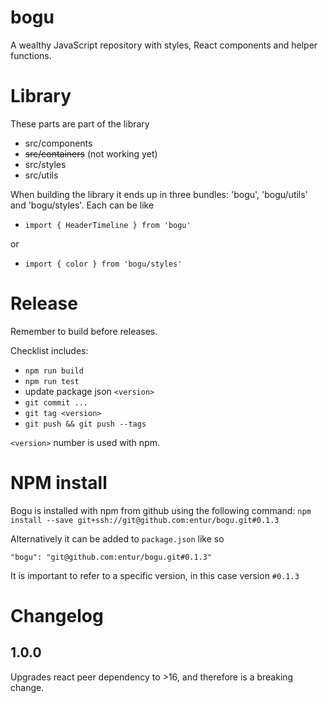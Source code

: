# bogu
A wealthy JavaScript repository with styles, React components and helper functions.

# Library
These parts are part of the library
- src/components
-  ~~src/containers~~ (not working yet)
- src/styles
- src/utils


When building the library it ends up in three bundles: 'bogu', 'bogu/utils' and 'bogu/styles'. Each can be like
* `import { HeaderTimeline } from 'bogu'`

or
* `import { color } from 'bogu/styles'`

# Release
Remember to build before releases.

Checklist includes:
* `npm run build`
* `npm run test`
* update package json `<version>`
* `git commit ...`
* `git tag <version>`
* `git push && git push --tags`

`<version>` number is used with npm.

# NPM install
Bogu is installed with npm from github using the following command:
`npm install --save git+ssh://git@github.com:entur/bogu.git#0.1.3`

Alternatively it can be added to `package.json` like so

`"bogu": "git@github.com:entur/bogu.git#0.1.3"`

It is important to refer to a specific version, in this case version `#0.1.3`

# Changelog

## 1.0.0

Upgrades react peer dependency to >16, and therefore is a breaking change.
